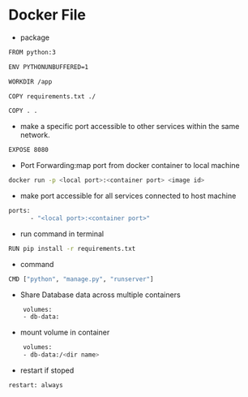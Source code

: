 # Docker File

- package 
```bash
FROM python:3
```

```bash
ENV PYTHONUNBUFFERED=1
```

```bash
WORKDIR /app
```

```bash
COPY requirements.txt ./
```

```bash
COPY . .
```

- make a specific port accessible to other services within the same network.
```bash
EXPOSE 8080
```

- Port Forwarding:map port from docker container to local machine
```bash
docker run -p <local port>:<container port> <image id>
```
- make port accessible for all services connected to host machine
```bash
ports:
      - "<local port>:<container port>"
```

- run command in terminal
```bash
RUN pip install -r requirements.txt
```

- command
```bash
CMD ["python", "manage.py", "runserver"]
```

- Share Database data across multiple containers
```bash
    volumes:
    - db-data:
```

- mount volume in container 
```bash
    volumes:
    - db-data:/<dir name>
```

- restart if stoped
```bash
restart: always
```